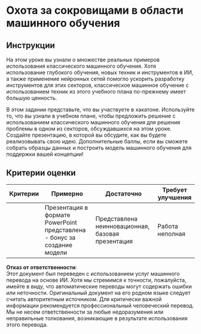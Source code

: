 # Охота за сокровищами в области машинного обучения

## Инструкции

На этом уроке вы узнали о множестве реальных примеров использования классического машинного обучения. Хотя использование глубокого обучения, новых техник и инструментов в ИИ, а также применение нейронных сетей помогло ускорить разработку инструментов для этих секторов, классическое машинное обучение с использованием техник из этого учебного плана по-прежнему имеет большую ценность.

В этом задании представьте, что вы участвуете в хакатоне. Используйте то, что вы узнали в учебном плане, чтобы предложить решение с использованием классического машинного обучения для решения проблемы в одном из секторов, обсуждавшихся на этом уроке. Создайте презентацию, в которой вы обсудите, как вы будете реализовывать свою идею. Дополнительные баллы, если вы сможете собрать образцы данных и построить модель машинного обучения для поддержки вашей концепции!

## Критерии оценки

| Критерии  | Примерно                                                           | Достаточно                                         | Требует улучшения      |
|------------|-------------------------------------------------------------------|---------------------------------------------------|------------------------|
|            | Презентация в формате PowerPoint представлена - бонус за создание модели | Представлена неинновационная, базовая презентация | Работа неполная         |

**Отказ от ответственности**:  
Этот документ был переведен с использованием услуг машинного перевода на основе ИИ. Хотя мы стремимся к точности, пожалуйста, имейте в виду, что автоматические переводы могут содержать ошибки или неточности. Оригинальный документ на его родном языке следует считать авторитетным источником. Для критически важной информации рекомендуется профессиональный человеческий перевод. Мы не несем ответственности за любые недоразумения или неправильные толкования, возникающие в результате использования этого перевода.